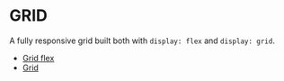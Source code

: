# GRID

A fully responsive grid built both with `display: flex` and `display: grid`.

- [Grid flex](./docs/flex.md)
- [Grid](./docs/grid.md)
